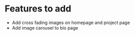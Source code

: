# Features to add

- Add cross fading images on homepage and project page
- Add image carousel to bio page
